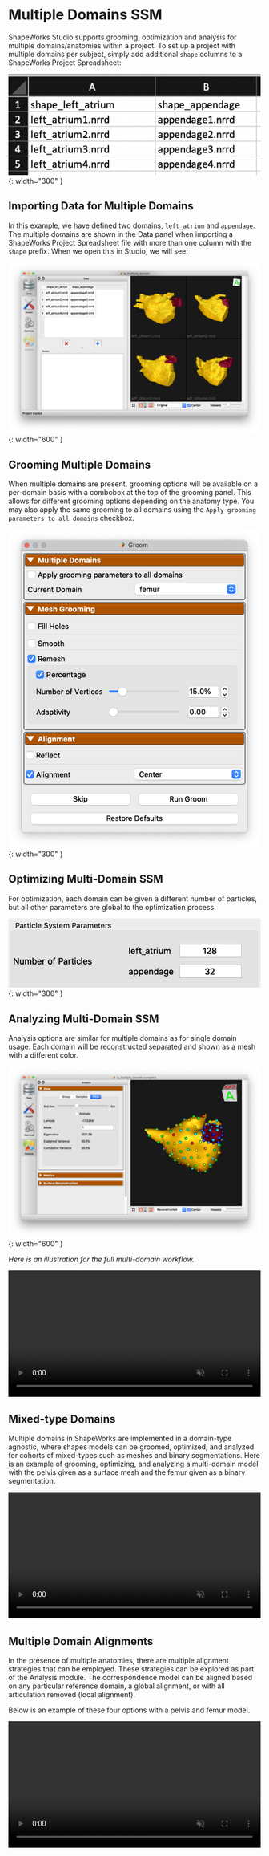 # Multiple Domains SSM

ShapeWorks Studio supports grooming, optimization and analysis for multiple domains/anatomies within a project.  To set up a project with multiple domains per subject, simply add additional `shape` columns to a ShapeWorks Project Spreadsheet:

![ShapeWorks Project with Multiple Domains](../img/studio/studio_project_multiple_domains.png){: width="300" }


## Importing Data for Multiple Domains

In this example, we have defined two domains, `left_atrium` and `appendage`.  The multiple domains are shown in the Data panel when importing a ShapeWorks Project Spreadsheet file with more than one column with the `shape` prefix. When we open this in Studio, we will see:

![ShapeWorks Project with Multiple Domains - Data](../img/studio/studio_multiple_domain_data.png){: width="600" }

 

## Grooming Multiple Domains

When multiple domains are present, grooming options will be available on a per-domain basis with a combobox at the top of the grooming panel.  This allows for different grooming options depending on the anatomy type.  You may also apply the same grooming to all domains using the `Apply grooming parameters to all domains` checkbox.

![ShapeWorks Project with Multiple Domains - Groom](../img/studio/studio_multiple_domain_groom.png){: width="300" }

## Optimizing Multi-Domain SSM

For optimization, each domain can be given a different number of particles, but all other parameters are global to the optimization process.

![ShapeWorks Project with Multiple Domains - Optimize](../img/studio/studio_multiple_domain_optimize.png){: width="300" }

## Analyzing Multi-Domain SSM

Analysis options are similar for multiple domains as for single domain usage.  Each domain will be reconstructed separated and shown as a mesh with a different color.

![ShapeWorks Project with Multiple Domains - Analyze](../img/studio/studio_multiple_domain_analyze.png){: width="600" }


*Here is an illustration for the full multi-domain workflow.*
<p><video src="https://sci.utah.edu/~shapeworks/doc-resources/mp4s/multiple-domains-LA.mp4" autoplay muted loop controls style="width:100%"></p>


## Mixed-type Domains 

Multiple domains in ShapeWorks are implemented in a domain-type agnostic, where shapes models can be groomed, optimized, and analyzed for cohorts of mixed-types such as meshes and binary segmentations. Here is an example of grooming, optimizing, and analyzing a multi-domain model with the pelvis given as a surface mesh and the femur given as a binary segmentation.


<p><video src="https://sci.utah.edu/~shapeworks/doc-resources/mp4s/multiple-domains-mixed-types.mp4" autoplay muted loop controls style="width:100%"></p>


## Multiple Domain Alignments

In the presence of multiple anatomies, there are multiple alignment strategies that can be employed.  These strategies can be explored as part of the Analysis module.  The correspondence model can be aligned based on any particular reference domain, a global alignment, or with all articulation removed (local alignment).

Below is an example of these four options with a pelvis and femur model.

<p><video src="https://sci.utah.edu/~shapeworks/doc-resources/mp4s/multiple-domains-mixed-types.mp4" autoplay muted loop controls style="width:100%"></p>

